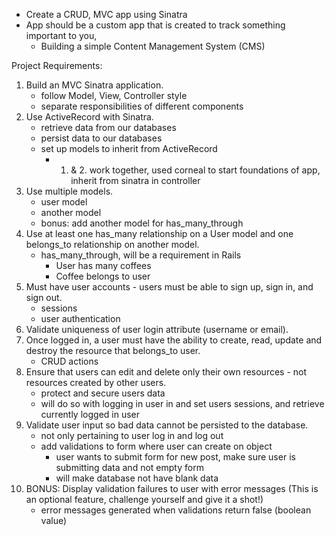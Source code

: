 - Create a CRUD, MVC app using Sinatra
- App should be a custom app that is created to track something important to you, 
    - Building a simple Content Management System (CMS)

Project Requirements:
1. Build an MVC Sinatra application.
    - follow Model, View, Controller style
    - separate responsibilities of different components
2. Use ActiveRecord with Sinatra.
    - retrieve data from our databases
    - persist data to our databases
    - set up models to inherit from ActiveRecord
        - 1. & 2. work together, used corneal to start foundations of app, inherit from sinatra in controller
3. Use multiple models. 
    - user model
    - another model
    - bonus: add another model for has_many_through
4. Use at least one has_many relationship on a User model and one belongs_to relationship on another model.
    - has_many_through, will be a requirement in Rails
        - User has many coffees
        - Coffee belongs to user
5. Must have user accounts - users must be able to sign up, sign in, and sign out.
    - sessions
    - user authentication
6. Validate uniqueness of user login attribute (username or email).
7. Once logged in, a user must have the ability to create, read, update and destroy the resource that belongs_to user.
    - CRUD actions
8. Ensure that users can edit and delete only their own resources - not resources created by other users.
    - protect and secure users data
    - will do so with logging in user in and set users sessions, and retrieve currently logged in user
9. Validate user input so bad data cannot be persisted to the database.
    - not only pertaining to user log in and log out
    - add validations to form where user can create on object
        - user wants to submit form for new post, make sure user is submitting data and not empty form
        - will make database not have blank data
10. BONUS: Display validation failures to user with error messages (This is an optional feature, challenge yourself and give it a shot!)
    - error messages generated when validations return false (boolean value)